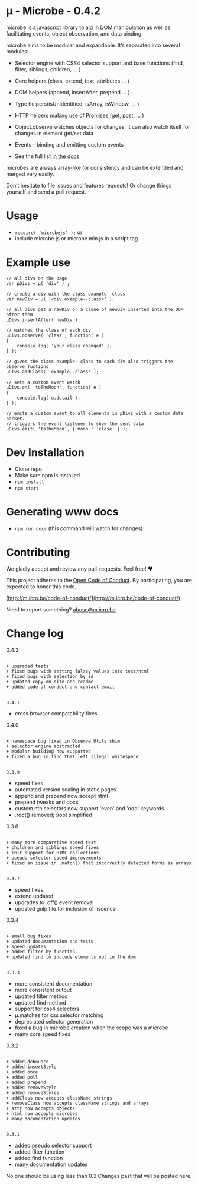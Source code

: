 µ - Microbe - 0.4.2
===================

microbe is a javascript library to aid in DOM manipulation as well as facilitating events, object observation, and data binding.

microbe aims to be modular and expandable. It’s separated into several modules:

+ Selector engine with CSS4 selector support and base functions (find, filter, siblings, children, … )

+ Core helpers (class, extend, text, attributes … )

+ DOM helpers (append, insertAfter, prepend … )

+ Type helpers(isUnidentified, isArray, isWindow, … )

+ HTTP helpers making use of Promises (get, post, … )

+ Object.observe watches objects for changes. It can also watch itself for changes in element get/set data

+ Events - binding and emitting custom events

+ See the full list [in the docs](http://m.icro.be/doc)


microbes are always array-like for consistency and can be extended and merged very easily.


Don’t hesitate to file issues and features requests! Or change things yourself and send a pull request.



Usage
=====

- `require( 'microbejs' );`
    or
- include microbe.js or microbe.min.js in a script tag


Example use
===========


```javscript
// all divs on the page
var µDivs = µ( 'div' ) ;

// create a div with the class example--class
var newDiv = µ( '<div.example--class>' );

// all divs get a newDiv or a clone of newDiv inserted into the DOM after them
µDivs.insertAfter( newDiv );

// watches the class of each div
µDivs.observe( 'class', function( e )
{
    console.log( 'your class changed' );
} );

// gives the class example--class to each div also triggers the observe fuctions
µDivs.addClass( 'example--class' );

// sets a custom event watch
µDivs.on( 'toTheMoon', function( e )
{
    console.log( e.detail );
} );

// emits a custom event to all elements in µDivs with a custom data packet.
// triggers the event listener to show the sent data
µDivs.emit( 'toTheMoon', { moon : 'close' } );
```


Dev Installation
================

-  Clone repo
-  Make sure npm is installed
- `npm install`
- `npm start`


Generating www docs
===================

- `npm run docs`
(this command will watch for changes)


Contributing
============

We gladly accept and review any pull-requests. Feel free! :heart:


This project adheres to the [Open Code of Conduct](http://todogroup.org/opencodeofconduct/#microbe.js/abuse@m.icro.be). By participating, you are expected to honor this code.

[http://m.icro.be/code-of-conduct/](http://m.icro.be/code-of-conduct/)

Need to report something? [abuse@m.icro.be](abuse@m.icro.be)


Change log
==========

0.4.2
~~~~~

+ upgraded tests
+ fixed bugs with setting falsey values into text/html
+ fixed bugs with selection by id
+ updated copy on site and readme
+ added code of conduct and contact email


0.4.1
~~~~~

+ cross browser compatability fixes


0.4.0
~~~~~

+ namespace bug fixed in Observe Utils shim
+ selector engine abstracted
+ modular building now supported
+ fixed a bug in find that left illegal whitespace


0.3.9
~~~~~

+ speed fixes
+ automated version scaling in static pages
+ append and prepend now accept html
+ prepend tweaks and docs
+ custom nth selectors now support 'even' and 'odd' keywords
+ .root() removed; :root simplified


0.3.8
~~~~~

+ many more comparative speed test
+ children and siblings speed fixes
+ init support for HTML collections
+ pseudo selector speed improvements
+ fixed an issue in .match() that incorrectly detected forms as arrays


0.3.7
~~~~~

+ speed fixes
+ extend updated
+ upgrades to .off() event removal
+ updated gulp file for inclusion of liscence


0.3.4
~~~~~

+ small bug fixes
+ updated documantation and tests
+ speed updates
+ added filter by function
+ updated find to include elements not in the dom


0.3.3
~~~~~

+ more consistent documentation
+ more consistent output
+ updated filter method
+ updated find method
+ support for css4 selectors
+ µ.matches for css selector matching
+ depreciated selector generation
+ fixed a bug in microbe creation when the scope was a microbe
+ many core speed fixes


0.3.2
~~~~~

+ added debounce
+ added insertStyle
+ added once
+ added poll
+ added prepend
+ added removeStyle
+ added removeStyles
+ addClass now accepts className strings
+ removeClass now accepts className strings and arrays
+ attr now accepts objects
+ html now accepts microbes
+ many documentation updates


0.3.1
~~~~~

+ added pseudo selector support
+ added filter function
+ added find function
+ many documentation updates


No one should be using less than 0.3  Changes past that will be posted here.

